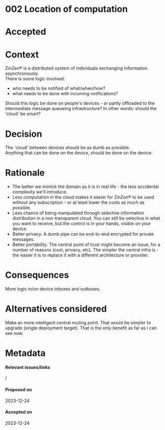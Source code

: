 # 002 Location of computation

# Accepted

# Context

ZinZen® is a distributed system of individuals exchanging information asynchronously.  
There is some logic involved:

- who needs to be notified of what/when/how?
- what needs to be done with incoming notifications?

Should this logic be done on people's devices - or partly offloaded to the intermediate message queueing infrastructure? In other words: should the 'cloud' be smart?

# Decision

The 'cloud' between devices should be as dumb as possible.  
Anything that can be done on the device, should be done on the device.

# Rationale

- The better we mimick the domain as it is in real life - the less accidental complexity we'll introduce.
- Less computation in the cloud makes it easier for ZinZen® to be used without any subscription - or at least lower the costs as much as possible.
- Less chance of being manipulated through selective information distribution in a non-transparent cloud. You can still be selective in what you want to receive, but the control is in your hands, visible on your device.
- Better privacy. A dumb pipe can be end-to-end encrypted for private messages.
- Better portability. The central point of trust might become an issue, for a number of reasons (cost, privacy, etc). The simpler the central infra is - the easier it is to replace it with a different architecture or provider.

# Consequences

More logic in/on device inboxes and outboxes.

# Alternatives considered

Make an more intelligent central routing point. That would be simpler to upgrade (single deployment target). That is the only benefit as far as I can see now.

# Metadata

#### Relevant issues/links

/

#### Proposed on

2023-12-24

#### Accepted on

2023-12-24

